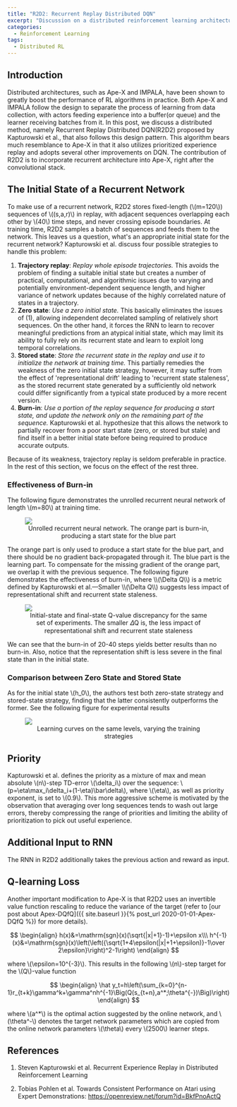 ```yaml
---
title: "R2D2: Recurrent Replay Distributed DQN"
excerpt: "Discussion on a distributed reinforcement learning architecture that incoporates a recurrent network into Ape-X."
categories:
  - Reinforcement Learning
tags:
  - Distributed RL
---
```


## Introduction

Distributed architectures, such as Ape-X and IMPALA, have been shown to greatly boost the performance of RL algorithms in practice. Both Ape-X and IMPALA follow the design to separate the process of learning from data collection, with actors feeding experience into a buffer(or queue) and the learner receiving batches from it. In this post, we discuss a distributed method, namely Recurrent Replay Distributed DQN(R2D2) proposed by Kapturowski et al., that also follows this design pattern. This algorithm bears much resemblance to Ape-X in that it also utilizes prioritized experience replay and adopts several other improvements on DQN. The contribution of R2D2 is to incorporate recurrent architecture into Ape-X, right after the convolutional stack. 

## The Initial State of a Recurrent Network

To make use of a recurrent network, R2D2 stores fixed-length (\\(m=120\\)) sequences of \\((s,a,r)\\) in replay, with adjacent sequences overlapping each other by \\(40\\) time steps, and never crossing episode boundaries. At training time, R2D2 samples a batch of sequences and feeds them to the network. This leaves us a question, what's an appropriate initial state for the recurrent network? Kapturowski et al. discuss four possible strategies to handle this problem:

1. **Trajectory replay**: *Replay whole episode trajectories.* This avoids the problem of finding a suitable initial state but creates a number of practical, computational, and algorithmic issues due to varying and potentially environment-dependent sequence length, and higher variance of network updates because of the highly correlated nature of states in a trajectory.
2. **Zero state**: *Use a zero initial state.* This basically eliminates the issues of (1), allowing independent decorrelated sampling of relatively short sequences. On the other hand, it forces the RNN to learn to recover meaningful predictions from an atypical initial state, which may limit its ability to fully rely on its recurrent state and learn to exploit long temporal correlations.
3. **Stored state**: *Store the recurrent state in the replay and use it to initialize the network at training time.* This partially remedies the weakness of the zero initial state strategy, however, it may suffer from the effect of 'representational drift' leading to 'recurrent state staleness', as the stored recurrent state generated by a sufficiently old network could differ significantly from a typical state produced by a more recent version.
4. **Burn-in**: *Use a portion of the replay sequence for producing a start state, and update the network only on the remaining part of the sequence.* Kapturowski et al. hypothesize that this allows the network to partially recover from a poor start state (zero, or stored but stale) and find itself in a better initial state before being required to produce accurate outputs.

Because of its weakness, trajectory replay is seldom preferable in practice. In the rest of this section, we focus on the effect of the rest three.

### Effectiveness of Burn-in

The following figure demonstrates the unrolled recurrent neural network of length \\(m=80\\) at training time.

<figure>
  <img src="{{ '/images/distributed/r2d2.png' | absolute_url }}">
  <figcaption>Unrolled recurrent neural network. The orange part is burn-in, producing a start state for the blue part</figcaption>
  <style>
    figure figcaption {
    text-align: center;
    }
  </style>
</figure> 
The orange part is only used to produce a start state for the blue part, and there should be no gradient back-propagated through it. The blue part is the learning part. To compensate for the missing gradient of the orange part, we overlap it with the previous sequence. The following figure demonstrates the effectiveness of burn-in, where \\(\Delta Q\\) is a metric defined by Kapturowski et al.—Smaller \\(\Delta Q\\) suggests less impact of representational shift and recurrent state staleness.

<figure>
  <img src="{{ '/images/distributed/r2d2-burn-in-comp.png' | absolute_url }}">
  <figcaption>Initial-state and final-state Q-value discrepancy for the same set of experiments. The smaller 𝛥Q is, the less impact of representational shift and recurrent state staleness
  </figcaption>
  <style>
    figure figcaption {
    text-align: center;
    }
  </style>
</figure>

We can see that the burn-in of 20-40 steps yields better results than no burn-in. Also, notice that the representation shift is less severe in the final state than in the initial state.

### Comparison between Zero State and Stored State

As for the initial state \\(h_0\\), the authors test both zero-state strategy and stored-state strategy, finding that the latter consistently outperforms the former. See the following figure for experimental results

<figure>
  <img src="{{ '/images/distributed/r2d2-initial-state-comp.png' | absolute_url }}">
  <figcaption>Learning curves on the same levels, varying the training strategies</figcaption>
  <style>
    figure figcaption {
    text-align: center;
    }
  </style>
</figure>

## Priority

Kapturowski et al. defines the priority as a mixture of max and mean absolute \\(n\\)-step TD-error \\(\delta_i\\) over the sequence: \\(p=\eta\max_i\delta_i+(1-\eta)\bar\delta\\), where \\(\eta\\), as well as priority exponent, is set to \\(0.9\\). This more aggressive scheme is motivated by the observation that averaging over long sequences tends to wash out large errors, thereby compressing the range of priorities and limiting the ability of prioritization to pick out useful experience. 

## Additional Input to RNN

The RNN in R2D2 additionally takes the previous action and reward as input. 

## Q-learning Loss

Another important modification to Ape-X is that R2D2 uses an invertible value function rescaling to reduce the variance of the target (refer to [our post about Apex-DQfQ]({{ site.baseurl }}{% post_url 2020-01-01-Apex-DQfQ %}) for more details).

$$
\begin{align}
h(x)&=\mathrm{sgn}(x)(\sqrt{|x|+1}-1)+\epsilon x\\\
h^{-1}(x)&=\mathrm{sgn}(x)\left(\left({\sqrt{1+4\epsilon(|x|+1+\epsilon)}-1\over 2\epsilon}\right)^2-1\right)
\end{align}
$$


where \\(\epsilon=10^{-3}\\). This results in the following \\(n\\)-step target for the \\(Q\\)-value function


$$
\begin{align}
\hat y_t=h\left(\sum_{k=0}^{n-1}r_{t+k}\gamma^k+\gamma^nh^{-1}\Big(Q(s_{t+n},a^*;\theta^{-})\Big)\right)
\end{align}
$$


where \\(a^*\\) is the optimal action suggested by the online network, and \\(\theta^-\\) denotes the target network parameters which are copied from the online network parameters \\(\theta\\) every \\(2500\\) learner steps.

## References

1. Steven Kapturowski et al. Recurrent Experience Replay in Distributed Reinforcement Learning

2. <a name="ref3"></a>Tobias Pohlen et al. Towards Consistent Performance on Atari using Expert Demonstrations: https://openreview.net/forum?id=BkfPnoActQ
